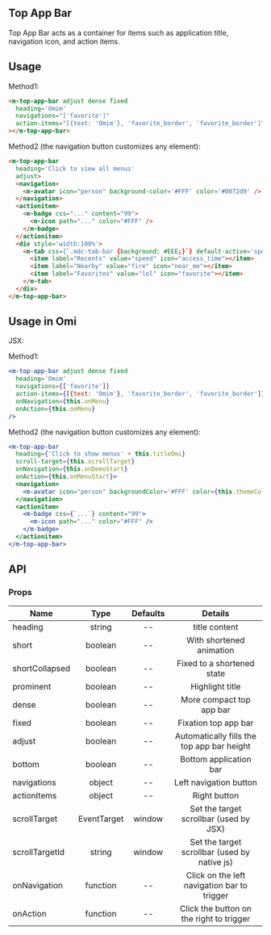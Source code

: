 ## Top App Bar

Top App Bar acts as a container for items such as application title, navigation icon, and action items.

## Usage

Method1:

```html
<m-top-app-bar adjust dense fixed
  heading='Omim'
  navigations="['favorite']"
  action-items="[{text: 'Omim'}, 'favorite_border', 'favorite_border']"
></m-top-app-bar>
```

Method2 (the navigation button customizes any element):

```html
<m-top-app-bar
  heading='Click to view all menus'
  adjust>
  <navigation>
    <m-avatar icon="person" background-color='#FFF' color='#0072d9' />
  </navigation>
  <actionitem>
    <m-badge css="..." content="99">
      <m-icon path="..." color="#FFF" />
    </m-badge>
  </actionitem>
  <div style='width:100%'>
    <m-tab css={`.mdc-tab-bar {background: #EEE;}`} default-active='speed' align="end" stacked>
      <item label="Recents" value="speed" icon="access_time"></item>
      <item label="Nearby" value="fire" icon="near_me"></item>
      <item label="Favorites" value="lol" icon="favorite"></item>
    </m-tab>
  </div>
</m-top-app-bar>
```

## Usage in Omi

JSX:

Method1:

```jsx
<m-top-app-bar adjust dense fixed
  heading='Omim'
  navigations={['favorite']}
  action-items={[{text: 'Omim'}, 'favorite_border', 'favorite_border']}
  onNavigation={this.onMenu}
  onAction={this.onMenu}
/>
```

Method2 (the navigation button customizes any element):

```jsx
<m-top-app-bar
  heading={'Click to show menus' + this.titleOmi}
  scroll-target={this.scrollTarget}
  onNavigation={this.onDemoStart}
  onAction={this.onMenuStart}>
  <navigation>
    <m-avatar icon="person" backgroundColor='#FFF' color={this.themeColor} />
  </navigation>
  <actionitem>
    <m-badge css={`...`} content="99">
      <m-icon path="..." color="#FFF" />
    </m-badge>
  </actionitem>
</m-top-app-bar>
```

## API

### Props

|  **Name**  | **Type**        | **Defaults**  | **Details**  |
| ------------- |:-------------:|:-----:|:-------------:|
| heading | string | -- | title content |
| short | boolean | -- | With shortened animation |
| shortCollapsed | boolean | -- | Fixed to a shortened state |
| prominent | boolean | -- | Highlight title |
| dense | boolean | -- | More compact top app bar |
| fixed | boolean | -- | Fixation top app bar |
| adjust | boolean | -- | Automatically fills the top app bar height |
| bottom | boolean | -- | Bottom application bar |
| navigations | object | -- | Left navigation button |
| actionItems | object | -- | Right button |
| scrollTarget | EventTarget | window | Set the target scrollbar (used by JSX) |
| scrollTargetId | string | window | Set the target scrollbar (used by native js) |
| onNavigation | function | -- | Click on the left navigation bar to trigger |
| onAction | function | -- | Click the button on the right to trigger |
